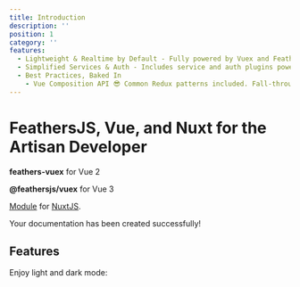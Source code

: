 ```yaml
---
title: Introduction
description: ''
position: 1
category: ''
features:
  - Lightweight & Realtime by Default - Fully powered by Vuex and FeathersJS,
  - Simplified Services & Auth - Includes service and auth plugins powered by Vuex. All plugins can be easily customized to fit your app.  Fully flexible.
  - Best Practices, Baked In
    - Vue Composition API 😎 Common Redux patterns included. Fall-through cache by default. Query the Vuex store like a database.
---
```


<div class="p-6 text-center bg-gray-100 dark:bg-gray-900 relative">
  <app-color-switcher class="absolute top-0 right-0"></app-color-switcher>
  <network-svg></network-svg>
  <h1 class="pt-3">FeathersJS, Vue, and Nuxt for the Artisan Developer</h1>
  <div class="flex flex-row items-center justify-center space-x-6 whitespace-nowrap">
    <p><strong class="font-bold">feathers-vuex</strong> for Vue 2</p>
    <p><strong class="font-bold">@feathersjs/vuex</strong> for Vue 3</p>
  </div>
</div>

[Module]() for [NuxtJS](https://nuxtjs.org).

<alert type="success">

Your documentation has been created successfully!

</alert>

## Features

<list :items="features"></list>

<p class="flex items-center">Enjoy light and dark mode:&nbsp;<app-color-switcher class="inline-flex ml-2"></app-color-switcher></p>
